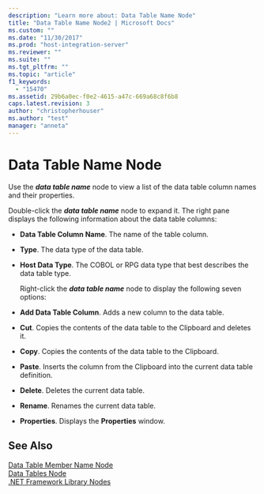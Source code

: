 ```yaml
---
description: "Learn more about: Data Table Name Node"
title: "Data Table Name Node2 | Microsoft Docs"
ms.custom: ""
ms.date: "11/30/2017"
ms.prod: "host-integration-server"
ms.reviewer: ""
ms.suite: ""
ms.tgt_pltfrm: ""
ms.topic: "article"
f1_keywords: 
  - "15470"
ms.assetid: 29b6a0ec-f0e2-4615-a47c-669a68c8f6b8
caps.latest.revision: 3
author: "christopherhouser"
ms.author: "test"
manager: "anneta"
---
```

# Data Table Name Node
Use the ***data table name*** node to view a list of the data table column names and their properties.  
  
 Double-click the ***data table name*** node to expand it. The right pane displays the following information about the data table columns:  
  
- **Data Table Column Name**. The name of the table column.  
  
- **Type**. The data type of the data table.  
  
- **Host Data Type**. The COBOL or RPG data type that best describes the data table type.  
  
  Right-click the ***data table name*** node to display the following seven options:  
  
- **Add Data Table Column**. Adds a new column to the data table.  
  
- **Cut**. Copies the contents of the data table to the Clipboard and deletes it.  
  
- **Copy**. Copies the contents of the data table to the Clipboard.  
  
- **Paste**. Inserts the column from the Clipboard into the current data table definition.  
  
- **Delete**. Deletes the current data table.  
  
- **Rename**. Renames the current data table.  
  
- **Properties**. Displays the **Properties** window.  
  
## See Also  
 [Data Table Member Name Node](../core/data-table-member-name-node1.md)   
 [Data Tables Node](../core/data-tables-node2.md)   
 [.NET Framework Library Nodes](../core/net-framework-library-nodes2.md)

